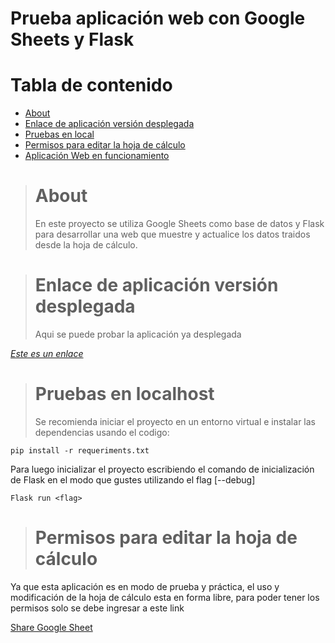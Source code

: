 # **Prueba aplicación web con Google Sheets y Flask**

# Tabla de contenido

- [About](#about)
- [Enlace de aplicación versión desplegada](#enlace-de-aplicación-versión-desplegada)
- [Pruebas en local](#prueba-aplicación-web-con-google-sheets-y-flask)
- [Permisos para editar la hoja de cálculo](#permisos-para-editar-la-hoja-de-cálculo)
- [Aplicación Web en funcionamiento](#aplicación-web-en-funcionamiento)

> # About
>
> En este proyecto se utiliza Google Sheets como base de datos y Flask para desarrollar una web que muestre y actualice los datos traidos desde la hoja de cálculo.

> # Enlace de aplicación versión desplegada
>
> Aqui se puede probar la aplicación ya desplegada

_[Este es un enlace](https://flask-sheets-v5um.onrender.com/)_

> # Pruebas en localhost
>
> Se recomienda iniciar el proyecto en un entorno virtual e instalar las dependencias usando el codigo:

    pip install -r requeriments.txt

Para luego inicializar el proyecto escribiendo el comando de inicialización de Flask en el modo que gustes utilizando el flag [--debug]

    Flask run <flag>

> # Permisos para editar la hoja de cálculo

Ya que esta aplicación es en modo de prueba y práctica, el uso y modificación de la hoja de cálculo esta en forma libre, para poder tener los permisos solo se debe ingresar a este link

[Share Google Sheet](https://docs.google.com/spreadsheets/d/1D51P0-dVW9lm8OiuGjehxOR4bEH_4auNrj7Ksx204Oc/edit?usp=sharing)

